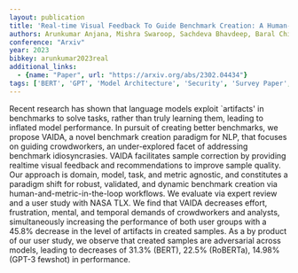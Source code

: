 ```yaml
---
layout: publication
title: 'Real-time Visual Feedback To Guide Benchmark Creation: A Human-and-metric-in-the-loop Workflow'
authors: Arunkumar Anjana, Mishra Swaroop, Sachdeva Bhavdeep, Baral Chitta, Bryan Chris
conference: "Arxiv"
year: 2023
bibkey: arunkumar2023real
additional_links:
  - {name: "Paper", url: "https://arxiv.org/abs/2302.04434"}
tags: ['BERT', 'GPT', 'Model Architecture', 'Security', 'Survey Paper', 'Uncategorized']
---
```

Recent research has shown that language models exploit `artifacts' in
benchmarks to solve tasks, rather than truly learning them, leading to inflated
model performance. In pursuit of creating better benchmarks, we propose VAIDA,
a novel benchmark creation paradigm for NLP, that focuses on guiding
crowdworkers, an under-explored facet of addressing benchmark idiosyncrasies.
VAIDA facilitates sample correction by providing realtime visual feedback and
recommendations to improve sample quality. Our approach is domain, model, task,
and metric agnostic, and constitutes a paradigm shift for robust, validated,
and dynamic benchmark creation via human-and-metric-in-the-loop workflows. We
evaluate via expert review and a user study with NASA TLX. We find that VAIDA
decreases effort, frustration, mental, and temporal demands of crowdworkers and
analysts, simultaneously increasing the performance of both user groups with a
45.8% decrease in the level of artifacts in created samples. As a by product of
our user study, we observe that created samples are adversarial across models,
leading to decreases of 31.3% (BERT), 22.5% (RoBERTa), 14.98% (GPT-3 fewshot)
in performance.
